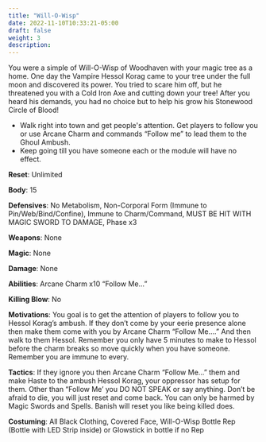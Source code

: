 ```yaml
---
title: "Will-O-Wisp"
date: 2022-11-10T10:33:21-05:00
draft: false
weight: 3
description: 
---
```



You were a simple of Will-O-Wisp of Woodhaven with your magic tree as a home. One day the Vampire Hessol Korag came to your tree under the full moon and discovered its power. You tried to scare him off, but he threatened you with a Cold Iron Axe and cutting down your tree! After you heard his demands, you had no choice but to help his grow his Stonewood Circle of Blood!

- Walk right into town and get people's attention. Get players to follow you  or use Arcane Charm and commands “Follow me” to lead them to the Ghoul Ambush. 
- Keep going till you have someone each or the module will have no effect. 


**Reset**: Unlimited

**Body**: 15

**Defensives**: No Metabolism, Non-Corporal Form (Immune to Pin/Web/Bind/Confine), Immune to Charm/Command, MUST BE HIT WITH MAGIC SWORD TO DAMAGE, Phase x3

**Weapons**: None

**Magic**: None

**Damage**: None

**Abilities**: Arcane Charm x10 “Follow Me…”

**Killing Blow**: No

**Motivations**: You goal is to get the attention of players to follow you to Hessol Korag’s ambush. If they don’t come by your eerie presence alone then make them come with you by Arcane Charm “Follow Me….” And then walk to them Hessol. Remember you only have 5 minutes to make to Hessol before the charm breaks so move quickly when you have someone. Remember you are immune to every.

**Tactics**: If they ignore you then Arcane Charm “Follow Me…” them and make Haste to the ambush Hessol Korag, your oppressor has setup for them. Other than “Follow Me’ you DO NOT SPEAK or say anything. Don’t be afraid to die, you will just reset and come back. You can only be harmed by Magic Swords and Spells. Banish will reset you like being killed does.

**Costuming**: All Black Clothing, Covered Face, Will-O-Wisp Bottle Rep (Bottle with LED Strip inside) or Glowstick in bottle if no Rep
